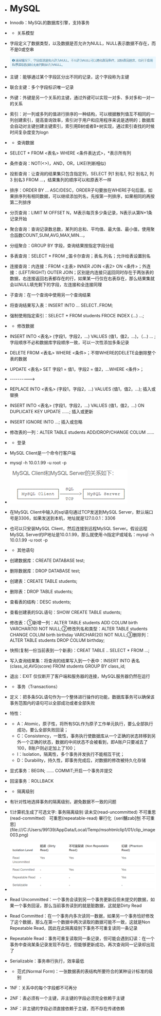- # MySQL

- Innodb：MySQL的数据库引擎，支持事务

- - 关系模型

- 字段定义了数据类型，以及数据是否允许为NULL，NULL表示数据不存在，而不是0或空串

- ![tips](../img/clip_image001-1611567630817.png)

- 主键：能够通过某个字段区分出不同的记录，这个字段称为主键

- 联合主键：多个字段标识唯一记录

- 外键：外键是另一个关系的主键，通过外键可以实现一对多、多对多和一对一的关系

- 索引：对一列或多列的值进行排序的一种结构，可以根据散列值互不相同的一列创建索引，提高查询效率，索引对于用户和应用程序来说是透明的；数据库会自动对主键创建主键索引，索引用B树或者B+树实现，通过索引查找的时候时间复杂度变为logn

- - 查询数据

- SELECT * FROM <表名> WHERE <条件表达式>，*表示所有列

- 条件查询：NOT(<>)，AND，OR，LIKE(判断相似)

- 投影查询：让查询的结果集只包含指定列，SELECT 列1 别名1, 列2 别名2, 列3 别名3 FROM …，结果集列的顺序可以和原表不一样

- 排序：ORDER BY … ASC/DESC，ORDER子句要放在WHERE子句后面，如果排序列有相同数据，可以继续添加列名，先按第一列排序，如果相同的再按第二列排序

- 分页查询：LIMIT M OFFSET N，M表示每页多少条记录，N表示从第N+1条记录开始

- 聚合查询：查询记录数总数，某列的总和、平均值、最大值、最小值，使用聚合函数COUNT,SUM,AVG,MAX,MIN…，

- 分组聚合：GROUP BY 字段，查询结果按指定字段分组

- 多表查询：SELECT * FROM <table1>,<table2>;笛卡尔查询；表名.列名；允许给表设置别名

- 连接查询：内连接：FROM <主表>  INNER JOIN <表2>  ON <条件>；外连接：(LEFT/RIGHT) OUTER JOIN；区别是内连接只返回同时存在于两张表的数据，右连接返回右表都存在的行，如果某一行仅在右表存在，那么结果集就会以NULL填充剩下的字段，左连接和全连接同理

- 子查询：在一个查询中使用另一个查询结果

- 将查询结果写入表：INSERT INTO … SELECT..FROM;

- 强制使用指定索引：SELECT * FROM students FROCE INDEX (…) …;

- - 修改数据

- INSERT INTO <表名>  (字段1，字段2，…) VALUES  (值1，值2，…)，（…) … ;字段顺序不必和数据库字段顺序一致，可以一次性添加多条记录

- DELETE FROM <表名> WHERE <条件>；不带WHERE的DELETE会删除整个表的数据

- UPDATE <表名> SET 字段1 = 值1，字段2 = 值2，…WHERE <条件>；

- ---------->

- REPLACE INTO <表名>  (字段1，字段2，…) VALUES  (值1，值2，…); 插入或替换

- INSERT INTO <表名>  (字段1，字段2，…) VALUES  (值1，值2，…) ON DUPLICATE KEY UPDATE ……; 插入或更新

- INSERT IGNORE INTO …; 插入或忽略

- 修改表的一列：ALTER TABLE students ADD/DROP/CHANGE COLUM ……

- - 登录

- MySQL Client是一个命令行客户端

- mysql -h 10.0.1.99 -u root -p

- ![client-server](../img/clip_image002-1611567664648.png)

- 在MySQL Client中输入的sql语句通过TCP发送到MySQL Server，默认端口号是3306，如果发送到本机，地址就是127.0.0.1：3306

- 也可以只安装MySQL Client，然后连接到远程MySQL Server。假设远程MySQL Server的IP地址是10.0.1.99，那么就使用-h指定IP或域名：mysql -h 10.0.1.99 -u root -p

- - 其他语句

- 创建数据库：CREATE DATABASE test;

- 删除数据库：DROP DATABASE test;

- 创建表：CREATE TABLE students;

- 删除表：DROP TABLE students;

- 查看表的结构：DESC students;

- 查看创建表的SQL语句：SHOW CREATE TABLE students;

- 修改表：①新增一列：ALTER TABLE students ADD COLUM birth VARCHAR(10) NOT NULL;②修改列名和类型：ALTER TABLE students CHANGE COLUM birth birthday VARCHAR(20) NOT NULL;③删除列：ALTER TABLE students DROP COLUM birthday;

- 快照(复制一份当前表到一个新表)：CREAT TABLE .. SELECT * FROM …;

- 写入查询结果集：将查询的结果写入到一个表中：INSERT INTO 表名 (class_id,AVG(score) FROM students GROUP BY class_id; 

- 退出：EXIT   仅仅断开了客户端和服务器的连接，MySQL服务器仍然在运行

- - 事务（Transactions）

- 定义：把多条SQL语句作为一个整体进行操作的功能，数据库事务可以确保该事务范围内的语句可以全部成功或者全部失败

- 特性：

- - A：Atomic，原子性，将所有SQL作为原子工作单元执行，要么全部执行成功，要么全部失败回滚；
  - C：Consistency，一致性，事务执行使数据库从一个正确的状态转移到另外一个正确的状态，数据的中间状态不会被看到，即A账户只要减去了100，B账户则必定加上了100；
  - I：Isolation，隔离性，多个事务并发执行不能相互干扰；
  - D：Durability，持久性，即事务完成后，对数据的修改被持久化存储

- 显式事务：BEGIN; …… COMMIT;开启一个事务并提交

- 回滚事务：ROLLBACK

- - 隔离级别

- 有针对性地选择事务的隔离级别，避免数据不一致的问题

- ![计算机生成了可选文字: 事务隔离级别 读未交(read-uncommitted) 不可重思(read-committed） 可重思(repeatable-read) 畢行化〔seri黼zab]刨 不可重思](file:///C:/Users/99139/AppData/Local/Temp/msohtmlclip1/01/clip_image003.png)

- ![level](../img/clip_image004-1611567690369.png)

- Read Uncommitted：一个事务会读到另一个事务更新后但未提交的数据，如果一个事务回滚，那么当前事务读到的就是脏数据，这就是Dirty Read

- Read Committed：在一个事务内多次读同一数据，如果另一个事务恰好修改了这个数据，那么在第一个数据中两次读取的数据可能不一致，这就是Non Repeatable Read，因此在此隔离级别下事务不可重复读同一条记录

- Repeatable Read：事务可重复读取同一条记录，但可能会遇到幻读：在一个事务中查询某条记录发现不存在，但能够更新成功，再次查询同一记录却出现了

- Serializable：事务串行执行，效率最低

- - 范式(Normal Form)：一张数据表的表结构所要符合的某种设计标准的级别

- 1NF：关系中的每个字段都不可再分

- 2NF：表必须有一个主键，非主键的字段必须完全依赖于主键

- 3NF：非主键的字段必须直接依赖于主键，而不存在传递依赖